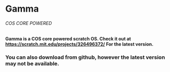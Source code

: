 # Gamma

###### COS CORE POWERED

#### Gamma is a COS core powered scratch OS. Check it out at https://scratch.mit.edu/projects/326496372/ For the latest version.

### You can also download from github, however the latest version may not be available.
